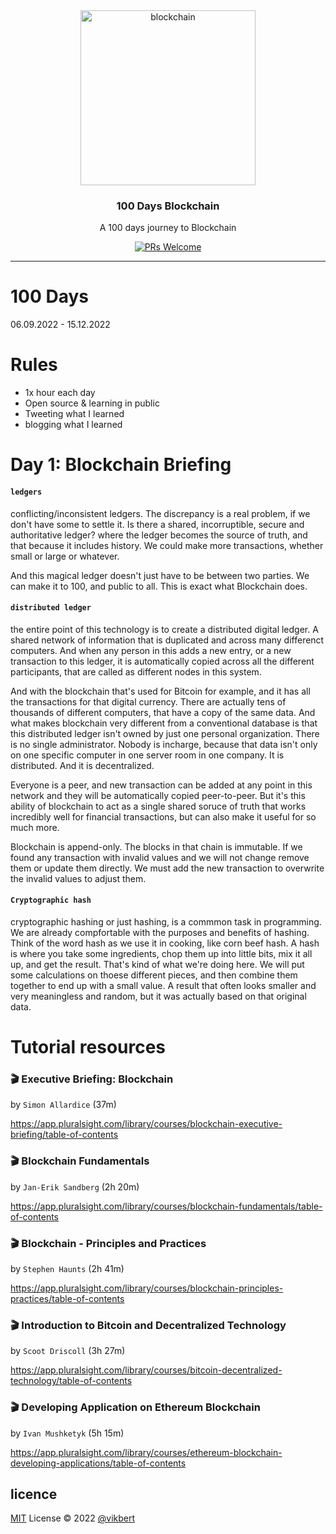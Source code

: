 <div align="center">
  <img src="https://thumbs.dreamstime.com/b/digitales-logo-blockchain-ikonenentwurf-cryptocurrency-vektors-201091629.jpg" width="280px" alt="blockchain" />
  <h3>100 Days Blockchain</h3>
  <p>A 100 days journey to Blockchain</p>

  <p>
    <a href="#">
      <img src="https://img.shields.io/badge/PRs-Welcome-brightgreen.svg?style=flat-square" alt="PRs Welcome">
    </a>
  </p>
</div>

---

# 100 Days
06.09.2022 - 15.12.2022

# Rules
- 1x hour each day
- Open source & learning in public
- Tweeting what I learned
- blogging what I learned

# Day 1: Blockchain Briefing
#### `ledgers`
conflicting/inconsistent ledgers. The discrepancy is a real problem, if we don't have some to settle it.
Is there a shared, incorruptible, secure and authoritative ledger? where the ledger becomes the source 
of truth, and that because it includes history. We could make more transactions, whether small or large or 
whatever.

And this magical ledger doesn't just have to be between two parties. We can make it to 100, and public to all.
This is exact what Blockchain does.

#### `distributed ledger`
the entire point of this technology is to create a distributed digital ledger. A shared network of information that is duplicated and across many differenct computers. And when any person in this adds a new entry, or a new transaction to this 
ledger, it is automatically copied across all the different participants, that are called as different nodes in this system.

And with the blockchain that's used for Bitcoin for example, and it has all the transactions for that digital currency.
There are actually tens of thousands of different computers, that have a copy of the same data. And what makes blockchain very different from a conventional database is that this distributed ledger isn't owned by just one personal organization. There is no single administrator. Nobody is incharge, because that data isn't only on one specific computer in one server room in one company. It is distributed. And it is decentralized.

Everyone is a peer, and new transaction can be added at any point in this network and they will be automatically copied peer-to-peer. But it's this ability of blockchain to act as a single shared soruce of truth that works incredibly well for financial transactions, but can also make it useful for so much more.

Blockchain is append-only. The blocks in that chain is immutable. If we found any transaction with invalid values and we will not change remove them or update them directly. We must add the new transaction to overwrite the invalid values to adjust them.

#### `Cryptographic hash`
cryptographic hashing or just hashing, is a commmon task in programming.
We are already compfortable with the purposes and benefits of hashing. Think of the word hash as we use it in cooking, like corn beef hash. A hash is where you take some ingredients, chop them up into little bits, mix it all up, and get the result.
That's kind of what we're doing here. We will put some calculations on thoese different pieces, and then combine them together
to end up with a small value. A result that often looks smaller and very meaningless and random, but it was actually based on that original data.


# Tutorial resources
### 🎬 Executive Briefing: Blockchain
by `Simon Allardice` (37m)


https://app.pluralsight.com/library/courses/blockchain-executive-briefing/table-of-contents

### 🎬 Blockchain Fundamentals
by `Jan-Erik Sandberg` (2h 20m)

https://app.pluralsight.com/library/courses/blockchain-fundamentals/table-of-contents


### 🎬 Blockchain - Principles and Practices
by `Stephen Haunts` (2h 41m)

https://app.pluralsight.com/library/courses/blockchain-principles-practices/table-of-contents


### 🎬  Introduction to Bitcoin and Decentralized Technology
by `Scoot Driscoll` (3h 27m)

https://app.pluralsight.com/library/courses/bitcoin-decentralized-technology/table-of-contents


### 🎬  Developing Application on Ethereum Blockchain
by `Ivan Mushketyk` (5h 15m)

https://app.pluralsight.com/library/courses/ethereum-blockchain-developing-applications/table-of-contents


## licence

[MIT](./LICENSE) License © 2022 [@vikbert](https://vikbert.github.io/)